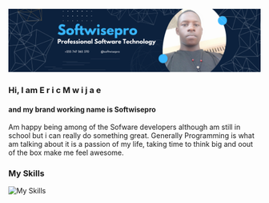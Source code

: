 ![Screenshot of a comment on a GitHub issue showing an image, added in the Markdown, of an Octocat smiling and raising a tentacle.](https://github.com/softwisepro/softwisepro/blob/main/md/banner.png)
### Hi, I am E r i c M w i j a e
#### and my brand working name is Softwisepro
Am happy being among of the Sofware developers although am still in school but i can really do something great. Generally Programming is what am talking about it is a passion of my life, taking time to think big and oout of the box make me feel awesome. 

### My Skills
![My Skills](https://skillicons.dev/icons?i=py,git,github,bootstrap,react,tailwindcss)
